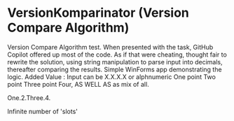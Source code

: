 # VersionKomparinator (Version Compare Algorithm)
Version Compare Algorithm test.
When presented with the task, GitHub Copilot offered up most of the code.
As if that were cheating, thought fair to rewrite the solution, using string manipulation to parse input into decimals, thereafter comparing the results.
Simple WinForms app demonstrating the logic.
Added Value : Input can be X.X.X.X or alphnumeric One point Two point Three point Four, AS WELL AS as mix of all.

One.2.Three.4.

Infinite number of 'slots'

